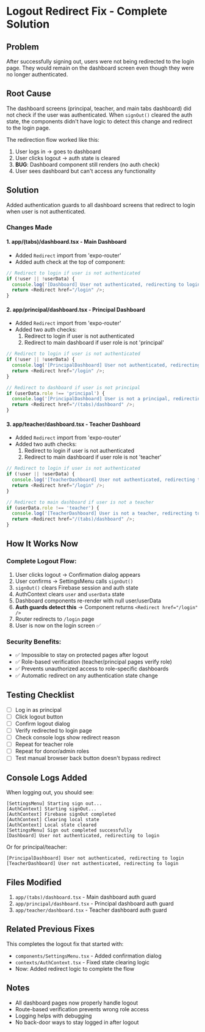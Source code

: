 # Logout Redirect Fix - Complete Solution

## Problem
After successfully signing out, users were not being redirected to the login page. They would remain on the dashboard screen even though they were no longer authenticated.

## Root Cause
The dashboard screens (principal, teacher, and main tabs dashboard) did not check if the user was authenticated. When `signOut()` cleared the auth state, the components didn't have logic to detect this change and redirect to the login page.

The redirection flow worked like this:
1. User logs in → goes to dashboard
2. User clicks logout → auth state is cleared
3. **BUG**: Dashboard component still renders (no auth check)
4. User sees dashboard but can't access any functionality

## Solution
Added authentication guards to all dashboard screens that redirect to login when user is not authenticated.

### Changes Made

#### 1. **app/(tabs)/dashboard.tsx** - Main Dashboard
- Added `Redirect` import from 'expo-router'
- Added auth check at the top of component:
```typescript
// Redirect to login if user is not authenticated
if (!user || !userData) {
  console.log('[Dashboard] User not authenticated, redirecting to login');
  return <Redirect href="/login" />;
}
```

#### 2. **app/principal/dashboard.tsx** - Principal Dashboard
- Added `Redirect` import from 'expo-router'
- Added two auth checks:
  1. Redirect to login if user is not authenticated
  2. Redirect to main dashboard if user role is not 'principal'
```typescript
// Redirect to login if user is not authenticated
if (!user || !userData) {
  console.log('[PrincipalDashboard] User not authenticated, redirecting to login');
  return <Redirect href="/login" />;
}

// Redirect to dashboard if user is not principal
if (userData.role !== 'principal') {
  console.log('[PrincipalDashboard] User is not a principal, redirecting to dashboard');
  return <Redirect href="/(tabs)/dashboard" />;
}
```

#### 3. **app/teacher/dashboard.tsx** - Teacher Dashboard
- Added `Redirect` import from 'expo-router'
- Added two auth checks:
  1. Redirect to login if user is not authenticated
  2. Redirect to main dashboard if user role is not 'teacher'
```typescript
// Redirect to login if user is not authenticated
if (!user || !userData) {
  console.log('[TeacherDashboard] User not authenticated, redirecting to login');
  return <Redirect href="/login" />;
}

// Redirect to main dashboard if user is not a teacher
if (userData.role !== 'teacher') {
  console.log('[TeacherDashboard] User is not a teacher, redirecting to dashboard');
  return <Redirect href="/(tabs)/dashboard" />;
}
```

## How It Works Now

### Complete Logout Flow:
1. User clicks logout → Confirmation dialog appears
2. User confirms → SettingsMenu calls `signOut()`
3. `signOut()` clears Firebase session and auth state
4. AuthContext clears `user` and `userData` state
5. Dashboard components re-render with null user/userData
6. **Auth guards detect this** → Component returns `<Redirect href="/login" />`
7. Router redirects to `/login` page
8. User is now on the login screen ✅

### Security Benefits:
- ✅ Impossible to stay on protected pages after logout
- ✅ Role-based verification (teacher/principal pages verify role)
- ✅ Prevents unauthorized access to role-specific dashboards
- ✅ Automatic redirect on any authentication state change

## Testing Checklist

- [ ] Log in as principal
- [ ] Click logout button
- [ ] Confirm logout dialog
- [ ] Verify redirected to login page
- [ ] Check console logs show redirect reason
- [ ] Repeat for teacher role
- [ ] Repeat for donor/admin roles
- [ ] Test manual browser back button doesn't bypass redirect

## Console Logs Added

When logging out, you should see:
```
[SettingsMenu] Starting sign out...
[AuthContext] Starting signOut...
[AuthContext] Firebase signOut completed
[AuthContext] Clearing local state
[AuthContext] Local state cleared
[SettingsMenu] Sign out completed successfully
[Dashboard] User not authenticated, redirecting to login
```

Or for principal/teacher:
```
[PrincipalDashboard] User not authenticated, redirecting to login
[TeacherDashboard] User not authenticated, redirecting to login
```

## Files Modified

1. `app/(tabs)/dashboard.tsx` - Main dashboard auth guard
2. `app/principal/dashboard.tsx` - Principal dashboard auth guard
3. `app/teacher/dashboard.tsx` - Teacher dashboard auth guard

## Related Previous Fixes

This completes the logout fix that started with:
- `components/SettingsMenu.tsx` - Added confirmation dialog
- `contexts/AuthContext.tsx` - Fixed state clearing logic
- Now: Added redirect logic to complete the flow

## Notes

- All dashboard pages now properly handle logout
- Route-based verification prevents wrong role access
- Logging helps with debugging
- No back-door ways to stay logged in after logout
